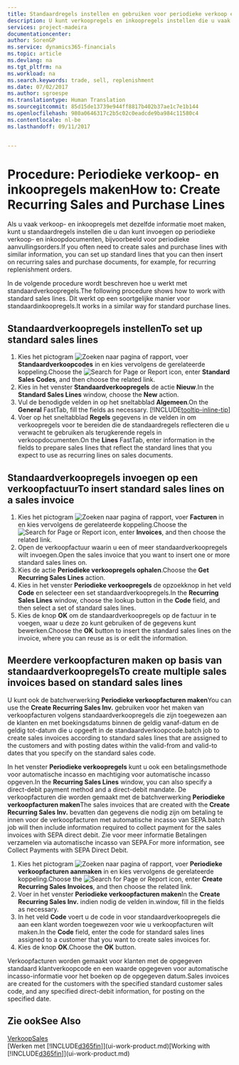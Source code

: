 ```yaml
---
title: Standaardregels instellen en gebruiken voor periodieke verkoop en inkopen| Microsoft Docs
description: U kunt verkoopregels en inkoopregels instellen die u vaak maakt en deze vervolgens invoeren op verkoop- en inkoopdocumenten om de regels snel te vullen met standaardgegevens.
services: project-madeira
documentationcenter: 
author: SorenGP
ms.service: dynamics365-financials
ms.topic: article
ms.devlang: na
ms.tgt_pltfrm: na
ms.workload: na
ms.search.keywords: trade, sell, replenishment
ms.date: 07/02/2017
ms.author: sgroespe
ms.translationtype: Human Translation
ms.sourcegitcommit: 85d15de13739e944ff8817b402b37ae1c7e1b144
ms.openlocfilehash: 980a0646317c2b5c02c0eadcde9ba984c11580c4
ms.contentlocale: nl-be
ms.lasthandoff: 09/11/2017


---
```

# <a name="how-to-create-recurring-sales-and-purchase-lines"></a><span data-ttu-id="3479f-103">Procedure: Periodieke verkoop- en inkoopregels maken</span><span class="sxs-lookup"><span data-stu-id="3479f-103">How to: Create Recurring Sales and Purchase Lines</span></span>
<span data-ttu-id="3479f-104">Als u vaak verkoop- en inkoopregels met dezelfde informatie moet maken, kunt u standaardregels instellen die u dan kunt invoegen op periodieke verkoop- en inkoopdocumenten, bijvoorbeeld voor periodieke aanvullingsorders.</span><span class="sxs-lookup"><span data-stu-id="3479f-104">If you often need to create sales and purchase lines with similar information, you can set up standard lines that you can then insert on recurring sales and purchase documents, for example, for recurring replenishment orders.</span></span>  

<span data-ttu-id="3479f-105">In de volgende procedure wordt beschreven hoe u werkt met standaardverkoopregels.</span><span class="sxs-lookup"><span data-stu-id="3479f-105">The following procedure shows how to work with standard sales lines.</span></span> <span data-ttu-id="3479f-106">Dit werkt op een soortgelijke manier voor standaardinkoopregels.</span><span class="sxs-lookup"><span data-stu-id="3479f-106">It works in a similar way for standard purchase lines.</span></span>  

## <a name="to-set-up-standard-sales-lines"></a><span data-ttu-id="3479f-107">Standaardverkoopregels instellen</span><span class="sxs-lookup"><span data-stu-id="3479f-107">To set up standard sales lines</span></span>  
1. <span data-ttu-id="3479f-108">Kies het pictogram ![Zoeken naar pagina of rapport](media/ui-search/search_small.png "pictogram Zoeken naar pagina of rapport"), voer **Standaardverkoopcodes** in en kies vervolgens de gerelateerde koppeling.</span><span class="sxs-lookup"><span data-stu-id="3479f-108">Choose the ![Search for Page or Report](media/ui-search/search_small.png "Search for Page or Report icon") icon, enter **Standard Sales Codes**, and then choose the related link.</span></span>  
2. <span data-ttu-id="3479f-109">Kies in het venster **Standaardverkoopregels** de actie **Nieuw**.</span><span class="sxs-lookup"><span data-stu-id="3479f-109">In the **Standard Sales Lines** window, choose the **New** action.</span></span>  
3. <span data-ttu-id="3479f-110">Vul de benodigde velden in op het sneltabblad **Algemeen**.</span><span class="sxs-lookup"><span data-stu-id="3479f-110">On the **General** FastTab, fill the fields as necessary.</span></span> [!INCLUDE[tooltip-inline-tip](includes/tooltip-inline-tip_md.md)]  
4. <span data-ttu-id="3479f-111">Voer op het sneltabblad **Regels** gegevens in de velden in om verkoopregels voor te bereiden die de standaardregels reflecteren die u verwacht te gebruiken als terugkerende regels in verkoopdocumenten.</span><span class="sxs-lookup"><span data-stu-id="3479f-111">On the **Lines** FastTab, enter information in the fields to prepare sales lines that reflect the standard lines that you expect to use as recurring lines on sales documents.</span></span>  

## <a name="to-insert-standard-sales-lines-on-a-sales-invoice"></a><span data-ttu-id="3479f-112">Standaardverkoopregels invoegen op een verkoopfactuur</span><span class="sxs-lookup"><span data-stu-id="3479f-112">To insert standard sales lines on a sales invoice</span></span>
1. <span data-ttu-id="3479f-113">Kies het pictogram ![Zoeken naar pagina of rapport](media/ui-search/search_small.png "pictogram Zoeken naar pagina of rapport"), voer **Facturen** in en kies vervolgens de gerelateerde koppeling.</span><span class="sxs-lookup"><span data-stu-id="3479f-113">Choose the ![Search for Page or Report](media/ui-search/search_small.png "Search for Page or Report icon") icon, enter **Invoices**, and then choose the related link.</span></span>
2. <span data-ttu-id="3479f-114">Open de verkoopfactuur waarin u een of meer standaardverkoopregels wilt invoegen.</span><span class="sxs-lookup"><span data-stu-id="3479f-114">Open the sales invoice that you want to insert one or more standard sales lines on.</span></span>
3. <span data-ttu-id="3479f-115">Kies de actie **Periodieke verkoopregels ophalen**.</span><span class="sxs-lookup"><span data-stu-id="3479f-115">Choose the **Get Recurring Sales Lines** action.</span></span>
4. <span data-ttu-id="3479f-116">Kies in het venster **Periodieke verkoopregels** de opzoekknop in het veld **Code** en selecteer een set standaardverkoopregels.</span><span class="sxs-lookup"><span data-stu-id="3479f-116">In the **Recurring Sales Lines** window, choose the lookup button in the **Code** field, and then select a set of standard sales lines.</span></span>
5. <span data-ttu-id="3479f-117">Kies de knop **OK** om de standaardverkoopregels op de factuur in te voegen, waar u deze zo kunt gebruiken of de gegevens kunt bewerken.</span><span class="sxs-lookup"><span data-stu-id="3479f-117">Choose the **OK** button to insert the standard sales lines on the invoice, where you can reuse as is or edit the information.</span></span>

## <a name="to-create-multiple-sales-invoices-based-on-standard-sales-lines"></a><span data-ttu-id="3479f-118">Meerdere verkoopfacturen maken op basis van standaardverkoopregels</span><span class="sxs-lookup"><span data-stu-id="3479f-118">To create multiple sales invoices based on standard sales lines</span></span>
<span data-ttu-id="3479f-119">U kunt ook de batchverwerking **Periodieke verkoopfacturen maken**</span><span class="sxs-lookup"><span data-stu-id="3479f-119">You can use the **Create Recurring Sales Inv.**</span></span> <span data-ttu-id="3479f-120">gebruiken voor het maken van verkoopfacturen volgens standaardverkoopregels die zijn toegewezen aan de klanten en met boekingsdatums binnen de geldig vanaf-datum en de geldig tot-datum die u opgeeft in de standaardverkoopcode.</span><span class="sxs-lookup"><span data-stu-id="3479f-120">batch job to create sales invoices according to standard sales lines that are assigned to the customers and with posting dates within the valid-from and valid-to dates that you specify on the standard sales code.</span></span>

<span data-ttu-id="3479f-121">In het venster **Periodieke verkoopregels** kunt u ook een betalingsmethode voor automatische incasso en machtiging voor automatische incasso opgeven.</span><span class="sxs-lookup"><span data-stu-id="3479f-121">In the **Recurring Sales Lines** window, you can also specify a direct-debit payment method and a direct-debit mandate.</span></span> <span data-ttu-id="3479f-122">De verkoopfacturen die worden gemaakt met de batchverwerking **Periodieke verkoopfacturen maken**</span><span class="sxs-lookup"><span data-stu-id="3479f-122">The sales invoices that are created with the **Create Recurring Sales Inv.**</span></span> <span data-ttu-id="3479f-123">bevatten dan gegevens die nodig zijn om betaling te innen voor de verkoopfacturen met automatische incasso van SEPA.</span><span class="sxs-lookup"><span data-stu-id="3479f-123">batch job will then include information required to collect payment for the sales invoices with SEPA direct debit.</span></span> <span data-ttu-id="3479f-124">Zie voor meer informatie Betalingen verzamelen via automatische incasso van SEPA.</span><span class="sxs-lookup"><span data-stu-id="3479f-124">For more information, see Collect Payments with SEPA Direct Debit.</span></span>

1. <span data-ttu-id="3479f-125">Kies het pictogram ![Zoeken naar pagina of rapport](media/ui-search/search_small.png "pictogram Zoeken naar pagina of rapport"), voer **Periodieke verkoopfacturen aanmaken** in en kies vervolgens de gerelateerde koppeling.</span><span class="sxs-lookup"><span data-stu-id="3479f-125">Choose the ![Search for Page or Report](media/ui-search/search_small.png "Search for Page or Report icon") icon, enter **Create Recurring Sales Invoices**, and then choose the related link.</span></span>
2. <span data-ttu-id="3479f-126">Voer in het venster **Periodieke verkoopfacturen maken**</span><span class="sxs-lookup"><span data-stu-id="3479f-126">In the **Create Recurring Sales Inv.**</span></span> <span data-ttu-id="3479f-127">indien nodig de velden in.</span><span class="sxs-lookup"><span data-stu-id="3479f-127">window, fill in the fields as necessary.</span></span>
3. <span data-ttu-id="3479f-128">In het veld **Code** voert u de code in voor standaardverkoopregels die aan een klant worden toegewezen voor wie u verkoopfacturen wilt maken.</span><span class="sxs-lookup"><span data-stu-id="3479f-128">In the **Code** field, enter the code for standard sales lines assigned to a customer that you want to create sales invoices for.</span></span>
4. <span data-ttu-id="3479f-129">Kies de knop **OK**.</span><span class="sxs-lookup"><span data-stu-id="3479f-129">Choose the **OK** button.</span></span>

<span data-ttu-id="3479f-130">Verkoopfacturen worden gemaakt voor klanten met de opgegeven standaard klantverkoopcode en een waarde opgegeven voor automatische incasso-informatie voor het boeken op de opgegeven datum.</span><span class="sxs-lookup"><span data-stu-id="3479f-130">Sales invoices are created for the customers with the specified standard customer sales code, and any specified direct-debit information, for posting on the specified date.</span></span>

## <a name="see-also"></a><span data-ttu-id="3479f-131">Zie ook</span><span class="sxs-lookup"><span data-stu-id="3479f-131">See Also</span></span>  
[<span data-ttu-id="3479f-132">Verkoop</span><span class="sxs-lookup"><span data-stu-id="3479f-132">Sales</span></span>](sales-manage-sales.md)  
<span data-ttu-id="3479f-133">[Werken met [!INCLUDE[d365fin](includes/d365fin_md.md)]](ui-work-product.md)</span><span class="sxs-lookup"><span data-stu-id="3479f-133">[Working with [!INCLUDE[d365fin](includes/d365fin_md.md)]](ui-work-product.md)</span></span>

